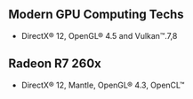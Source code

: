 ## Modern GPU Computing Techs
*  DirectX® 12, OpenGL® 4.5 and Vulkan™.7,8
## Radeon R7 260x
* DirectX® 12, Mantle, OpenGL® 4.3, OpenCL™
